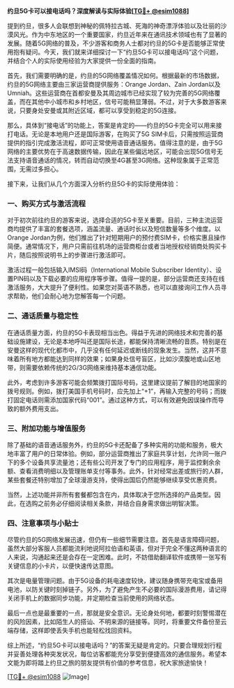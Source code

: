 **约旦5G卡可以接电话吗？深度解读与实际体验[[TG💪+ @esim1088](https://t.me/s/esim1088)]**

提到约旦，很多人会联想到神秘的佩特拉古城、死海的神奇漂浮体验以及壮丽的沙漠风光。作为中东地区的一个重要国家，约旦近年来在通讯技术领域也有了显著的发展。随着5G网络的普及，不少游客和商务人士都对约旦的5G卡是否能够正常使用抱有疑问。今天，我们就来详细探讨一下“约旦5G卡可以接电话吗”这个问题，并结合个人的实际使用经验为大家提供一份全面的指南。

首先，我们需要明确的是，约旦的5G网络覆盖情况如何。根据最新的市场数据，约旦的5G网络主要由三家运营商提供服务：Orange Jordan、Zain Jordan以及Umniah。这些运营商在首都安曼及其周边城市已经实现了较为完善的5G网络覆盖，而在其他中小城市和乡村地区，信号可能稍显薄弱。不过，对于大多数游客来说，只要身处安曼或其附近区域，都可以享受到稳定的5G连接。

那么，具体到“接电话”的功能上，答案是肯定的——约旦的5G卡完全可以用来接打电话。无论是本地用户还是国际游客，在购买了5G SIM卡后，只需按照运营商提供的指引完成激活流程，即可正常使用语音通话服务。值得注意的是，由于5G网络的主要优势在于高速数据传输，因此在某些偏远地区，可能会出现5G信号无法支持语音通话的情况，转而自动切换至4G甚至3G网络。这种现象属于正常范围，无需过多担心。

接下来，让我们从几个方面深入分析约旦5G卡的实际使用体验：

### **一、购买方式与激活流程**

对于初次前往约旦的游客来说，选择合适的5G卡至关重要。目前，三种主流运营商均提供了丰富的套餐选项，涵盖流量、通话时长以及短信数量等多个维度。以Orange Jordan为例，他们推出了针对短期用户的预付费SIM卡，价格实惠且操作简便。通常情况下，用户只需前往机场的运营商柜台或者当地授权经销商处购买卡片，随后按照说明书上的步骤进行激活即可。

激活过程一般包括输入IMSI码（International Mobile Subscriber Identity）、设置PIN码以及下载必要的应用程序等步骤。值得一提的是，部分运营商还支持在线激活服务，大大提升了便利性。如果您对英语不熟悉，也可以直接询问工作人员寻求帮助，他们会耐心地为您解答每一个问题。

### **二、通话质量与稳定性**

在通话质量方面，约旦的5G卡表现相当出色。得益于先进的网络技术和完善的基础设施建设，无论是本地呼叫还是国际长途，都能保持清晰流畅的音质。特别是在安曼这样的现代化都市中，几乎没有任何延迟或断线的现象发生。当然，这并不意味着所有地方都能达到同样的效果；如果身处信号盲区，比如沙漠腹地或山区地带，则需要依赖传统的2G/3G网络来维持基本通信功能。

此外，考虑到许多游客可能会频繁拨打国际号码，这里建议提前了解目的地国家的拨号规则。例如，拨打美国手机号码时，应先加上“+1”，再输入完整的号码；而拨打固定电话则需添加国家代码“001”。通过这种方式，可以有效避免因误操作而导致的额外费用支出。

### **三、附加功能与增值服务**

除了基础的语音通话服务外，约旦的5G卡还配备了多种实用的功能和服务，极大地丰富了用户的日常体验。例如，部分运营商推出了家庭共享计划，允许同一账户下的多个设备共享流量池；还有些公司开发了专门的应用程序，用于监控剩余余额、查看消费明细以及管理账单支付等事务。此外，针对经常出差或旅行的人群，某些套餐还特别增加了全球漫游支持，使得出国后仍然能够继续享受优惠资费。

当然，上述功能并非所有套餐都包含在内，具体取决于您所选择的产品类型。因此，在选购之前务必仔细阅读相关条款，并结合自身需求做出明智决策。

### **四、注意事项与小贴士**

尽管约旦的5G网络发展迅速，但仍有一些细节需要注意。首先是语言障碍问题，虽然大部分客服人员都能流利地说阿拉伯语和英语，但对于完全不懂这两种语言的人来说，沟通起来还是会存在一定困难。此时，不妨借助翻译软件或携带一张写有关键信息的小卡片，以便快速传达意图。

其次是电量管理问题。由于5G设备的耗电速度较快，建议随身携带充电宝或备用电池，以防关键时刻掉链子。另外，为了避免产生不必要的国际漫游费用，请记得关闭手机上的数据同步功能，并定期检查当前使用的网络状态。

最后一点也是最重要的一点，那就是安全意识。无论身处何地，都要时刻警惕潜在的风险因素，比如陌生人的搭讪、不明来源的链接等。同时，将重要文件备份至云端存储，这样即使丢失手机也能轻松找回资料。

综上所述，“约旦5G卡可以接电话吗？”的答案无疑是肯定的。只要合理规划行程并妥善处理各种突发状况，每位访客都能充分享受到便捷高效的通信服务。希望本文能为即将踏上约旦之旅的朋友提供有价值的参考信息，祝大家旅途愉快！

[[TG💪+ @esim1088](https://t.me/s/esim1088) ![Image](https://i.postimg.cc/4NQfJmqS/Snipaste-2025-05-13-00-14-12.png)]